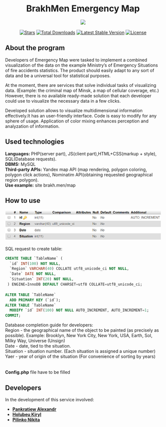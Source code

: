 <h1 align="center">BrakhMen Emergency Map</h1>
<p align="center"><img src="http://brakhmen.info/img/gitlogo.png"></p>

<p align="center">
<a href="https://github.com/N1ghtF1re/Map-of-emergency-incidents/stargazers"><img src="https://img.shields.io/github/stars/N1ghtF1re/Map-of-emergency-incidents.svg" alt="Stars"></a>
<a href="https://github.com/N1ghtF1re/Map-of-emergency-incidents/releases"><img src="https://img.shields.io/badge/downloads-14-brightgreen.svg" alt="Total Downloads"></a>
<a href="https://github.com/N1ghtF1re/Map-of-emergency-incidents/releases"><img src="https://img.shields.io/github/tag/N1ghtF1re/Map-of-emergency-incidents.svg" alt="Latest Stable Version"></a>
<a href="https://github.com/N1ghtF1re/Map-of-emergency-incidents/blob/master/LICENSE"><img src="https://img.shields.io/github/license/N1ghtF1re/Map-of-emergency-incidents.svg" alt="License"></a>
</p>
 
 ## About the program

Developers of Emergency Map were tasked to implement a combined visualization of the data on the example Ministry’s of Emergency Situations of fire accidents statistics.
The product should easily adapt to any sort of data and be a universal tool for statistical purposes. 

At the moment, there are services that solve individual tasks of visualizing data. (Example: the criminal map of Minsk, a map of cellular coverage, etc.) However, there is no available ready-made solution that each developer could use to visualize the necessary data in a few clicks. 

Developed solution allows to visualize multidimensional information effectively.It has an user-friendly interface. Code is easy to modify for any sphere of usage. Application of color mixing enhances perception and analyzation of information.

## Used technologies
**Languages:**  PHP(server part), JS(client part),HTML+CSS(markup + style), SQL(Database requests).<br>
**DBMS:** MySQL<br>
**Third-party APIs:** Yandex map API (map rendering, polygon coloring, polygon click actions), Nominatim API(obtaining requested geographical region polygon).<br>
**Use example:** site brakh.men/map<br>

## How to use

![Structure of data table](https://github.com/N1ghtF1re/Map-of-emergency-incidents/blob/master/docs/db-table-structure.PNG?raw=true)

SQL request to create table:
``` sql
CREATE TABLE `TableName` (
  `id` INT(100) NOT NULL,
  `Region` VARCHAR(40) COLLATE utf8_unicode_ci NOT NULL,
  `Date` DATE NOT NULL,
  `Situation` INT(20) NOT NULL,
 ) ENGINE=InnoDB DEFAULT CHARSET=utf8 COLLATE=utf8_unicode_ci;
 
ALTER TABLE `TableName`
  ADD PRIMARY KEY (`id`);
ALTER TABLE `TableName`
  MODIFY `id` INT(100) NOT NULL AUTO_INCREMENT, AUTO_INCREMENT=1;
COMMIT;
```

Database completion guide for developers:<br>
Region - the geographical name of the object to be painted (as precisely as possible). Example: Brooklyn, New York City, New York, USA, Earth, Sol, Milky Way, Universe (Unsign)<br>
Date - date, tied to the situation.<br>
Situation - situation number. (Each situation is assigned a unique number)<br>
Yaer - year of origin of the situation (For convenience of sorting by years)<br>
<br><br>
**Config.php** file have to be filled

## Developers

In the development of this service involved:
+ [**Pankratiew Alexandr**](https://vk.com/sasha_pankratiew)
+ [**Holubeu Kiryl**](https://vk.com/smertowing)
+ [**Pilinko Nikita**](https://vk.com/mineralsfree)
